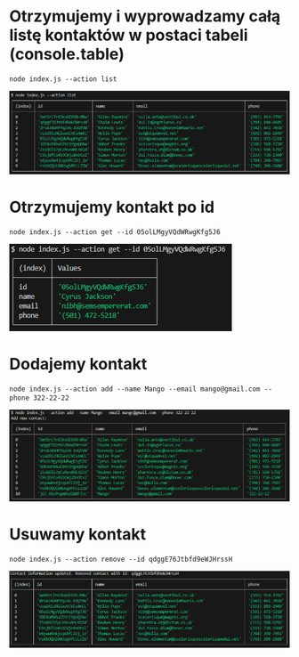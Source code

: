 # Otrzymujemy i wyprowadzamy całą listę kontaktów w postaci tabeli (console.table)

```shell
node index.js --action list
```

![ex1](./imgHomework/1.PNG)

# Otrzymujemy kontakt po id

```shell
node index.js --action get --id 05olLMgyVQdWRwgKfg5J6
```

![ex1](./imgHomework/2.PNG)

# Dodajemy kontakt

```shell
node index.js --action add --name Mango --email mango@gmail.com --phone 322-22-22
```

![ex1](./imgHomework/3.PNG)

# Usuwamy kontakt

```shell
node index.js --action remove --id qdggE76Jtbfd9eWJHrssH
```

![ex1](./imgHomework/4.PNG)
